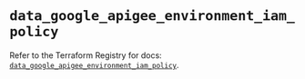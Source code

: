 # `data_google_apigee_environment_iam_policy`

Refer to the Terraform Registry for docs: [`data_google_apigee_environment_iam_policy`](https://registry.terraform.io/providers/hashicorp/google/5.24.0/docs/data-sources/apigee_environment_iam_policy).
